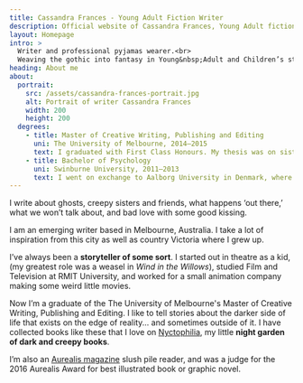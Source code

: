 ```yaml
---
title: Cassandra Frances - Young Adult Fiction Writer
description: Official website of Cassandra Frances, Young Adult fiction writer.
layout: Homepage
intro: >
  Writer and professional pyjamas wearer.<br>
  Weaving the gothic into fantasy in Young&nbsp;Adult and Children’s stories.
heading: About me
about:
  portrait:
    src: /assets/cassandra-frances-portrait.jpg
    alt: Portrait of writer Cassandra Frances
    width: 200
    height: 200
  degrees:
    - title: Master of Creative Writing, Publishing and Editing
      uni: The University of Melbourne, 2014–2015
      text: I graduated with First Class Honours. My thesis was on sisterhood in gothic fiction.
    - title: Bachelor of Psychology
      uni: Swinburne University, 2011–2013
      text: I went on exchange to Aalborg University in Denmark, where I studied Metafiction and Twentieth-Century Literature.
---
```


I write about ghosts, creepy sisters and friends, what happens ‘out there,’ what we won’t talk about, and bad love with some good kissing.

I am an emerging writer based in Melbourne, Australia. I take a lot of inspiration from this city as well as country Victoria where I grew up.

I’ve always been a **storyteller of some sort**. I started out in theatre as a kid, (my greatest role was a weasel in _Wind in the Willows_), studied Film and Television at RMIT University, and worked for a small animation company making some weird little movies.

Now I’m a graduate of the The University of Melbourne's Master of Creative Writing, Publishing and Editing. I like to tell stories about the darker side of life that exists on the edge of reality... and sometimes outside of it. I have collected books like these that I love on [Nyctophilia](/nyctophilia), my little **night garden of dark and creepy books**.

I’m also an [Aurealis magazine](https://aurealis.com.au/) slush pile reader, and was a judge for the 2016 Aurealis Award for best illustrated book or graphic novel.
